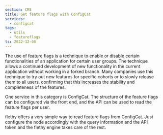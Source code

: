 ```yaml
---
section: CMS
title: Get feature flags with ConfigCat
services:
  - configcat
tags:
  - utils
  - featureflags
ts: 2022-12-08
---
```


The use of feature flags is a technique to enable or disable certain functionalities of an application for certain user groups. The technique allows a continued development of new functionality in the current application without working in a forked branch. Many companies use this technique to try out new features for specific cohorts or to slowly release them to all users, confirming that this increases the stability and completeness of the features.

One service in this category is ConfigCat. The structure of the feature flags can be configured via the front end, and the API can be used to read the feature flags per user.

flethy offers a very simple way to read feature flags from ConfigCat. Just configure the node accordingly with the query information and the API token and the flethy engine takes care of the rest.
